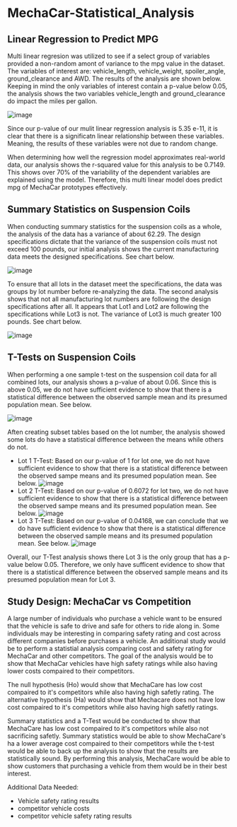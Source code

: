 # MechaCar-Statistical_Analysis

## Linear Regression to Predict MPG

Multi linear regresion was utilized to see if a select group of variables provided a non-random amont of variance to the mpg value in the dataset. The variables of interest are: vehicle_length, vehicle_weight, spoiler_angle, ground_clearance and AWD. The results of the analysis are shown below. 
Keeping in mind the only variables of interest contain a p-value below 0.05, the analysis shows the two variables vehicle_length and ground_clearance do impact the miles per gallon.

![image](https://user-images.githubusercontent.com/26393180/163731547-27cba22b-b8b1-4f4f-92af-c792812c3e53.png)

Since our p-value of our mulit linear regression analysis is 5.35 e-11, it is clear that there is a significatn linear relationship between these variables. Meaning, the results of these variables were not due to random change.

When determining how well the regression model approximates real-world data, our analysis shows the r-squared value for this analysis to be 0.7149. This shows over 70% of the variability of the dependent variables are explained using the model. Therefore, this multi linear model does predict mpg of MechaCar prototypes effectively. 

## Summary Statistics on Suspension Coils

When conducting summary statistics for the suspension coils as a whole, the analysis of the data has a variance of about 62.29. The design specifications dictate that the variance of the suspension coils must not exceed 100 pounds, our initial analysis shows the current manufacturing data meets the designed specifications. See chart below. 

![image](https://user-images.githubusercontent.com/26393180/163732868-fa04900d-a2b2-43b5-a31a-3eecf09b4436.png)

To ensure that all lots in the dataset meet the specifications, the data was groups by lot number before re-analyzing the data. The second analysis shows that not all manufacturing lot numbers are following the design specifications after all. It appears that Lot1 and Lot2 are following the specifications while Lot3 is not. The variance of Lot3 is much greater 100 pounds. See chart below.

![image](https://user-images.githubusercontent.com/26393180/163732940-0597e750-f849-495e-b8f9-1f205191f0c8.png)

## T-Tests on Suspension Coils

When performing a one sample t-test on the suspension coil data for all combined lots, our analysis shows a p-value of about 0.06. Since this is above 0.05, we do not have sufficient evidence to show that there is a statistical difference between the observed sample mean and its presumed population mean. See below. 

![image](https://user-images.githubusercontent.com/26393180/163733927-94519852-4f3d-4ac3-95c9-13dc4d85bae5.png)

Aften creating subset tables based on the lot number, the analysis showed some lots do have a statistical difference between the means while others do not.
* Lot 1 T-Test: Based on our p-value of 1 for lot one, we do not have sufficient evidence to show that there is a statistical difference between the observed sampe means and its presumed population mean. See below.
![image](https://user-images.githubusercontent.com/26393180/163734021-dfea9f28-e25d-4ca2-874d-cec0bf4e7e73.png)
* Lot 2 T-Test: Based on our p-value of 0.6072 for lot two, we do not have sufficient evidence to show that there is a statistical difference between the observed sampe means and its presumed population mean. See below.
 ![image](https://user-images.githubusercontent.com/26393180/163734041-af8441f5-9c84-483f-9e06-23c1a2747b72.png)
 * Lot 3 T-Test: Based on our p-value of 0.04168, we can conclude that we do have sufficient evidence to show that there is a statistical difference between the observed sample means and its presumed population mean. See below.
 ![image](https://user-images.githubusercontent.com/26393180/163734111-96b61f4c-a79c-4dd7-a30b-1df703feaef7.png)

Overall, our T-Test analysis shows there Lot 3 is the only group that has a p-value below 0.05. Therefore, we only have sufficent evidence to show that there is a statistical difference between the observed sample means and its presumed population mean for Lot 3.  

## Study Design: MechaCar vs Competition

A large number of individuals who purchase a vehicle want to be ensured that the vehicle is safe to drive and safe for others to ride along in. Some individuals may be interesting in comparing safety rating and cost across different companies before purchases a vehicle. An additional study would be to perform a statistial analysis comparing cost and safety rating for MechaCar and other competitors. The goal of the analysis would be to show that MechaCar vehicles have high safety ratings while also having lower costs compaired to their competitors. 

The null hypothesis (Ho) would show that MechaCare has low cost compaired to it's competitors while also having high safetly rating. 
The alternative hypothesis (Ha) would show that Mechacare does not have low cost compaired to it's competitors while also having high safetly ratings.

Summary statistics and a T-Test would be conducted to show that MechaCare has low cost compaired to it's competitors while also not sacrificing safetly. Summary statistics would be able to show MechaCare's ha a lower average cost compaired to their competitors while the t-test would be able to back up the analysis to show that the results are statistically sound. By performing this analysis, MechaCare would be able to show customers that purchasing a vehicle from them would be in their best interest. 

Additional Data Needed:
* Vehicle safety rating results
* competitor vehicle costs
* competitor vehicle safety rating results



